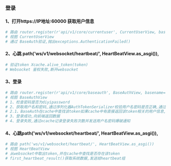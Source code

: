 ### 登录
#### 1、打开https://IP地址:60000 获取用户信息
```python
# 路由 router.register(r'api/v1/core/currentuser', CurrentUserView, basename="CurrentUser")
# 视图 CurrentUserView
# 通过 BaseAuth验证,抛出exceptions.AuthenticationFailed()
```
#### 2、心跳 path('ws/v1/websocket/heartbeat/', HeartBeatView.as_asgi()),
```python
# 验证token Xcache.alive_token(token)
# Websocket 鉴权失败,断开websocket
```
#### 3、登录
```python
# 路由 router.register(r'api/v1/core/baseauth', BaseAuthView, basename="BaseAuth")
# 视图 BaseAuthView
# 1、检查密码是否为diyipassword
# 2、获取用户名和密码,通过序列化器AuthTokenSerializer校验用户名密码是否正确,通过自定义的BaseAuth认证
# 2.1、BaseAuth在cache中查找该token如果cache中有直接返回该token相关的用户信息,如果没有则查库并将用户信息设置到cache中,返回用户信息和token
# 3、登录成功,向前端返回数据
# 4、登录失败,通过xcache记录登录失败次数并发送用户名密码爆破通知
```

#### 4、心跳path('ws/v1/websocket/heartbeat/', HeartBeatView.as_asgi()),
```python
# 路由 path('ws/v1/websocket/heartbeat/', HeartBeatView.as_asgi())
# 视图 HeartBeatView
# 从websocket中取出token,并在cache中查找是否存在该token
# first_heartbeat_result()获取系统数据,发送给heartbeat组
```




